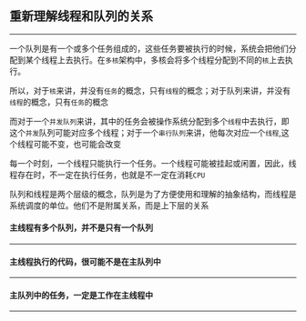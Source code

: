 ## 重新理解线程和队列的关系

-------

一个队列是有一个或多个任务组成的，这些任务要被执行的时候，系统会把他们分配到某个线程上去执行。在`多核`架构中，多核会将多个线程分配到不同的`核`上去执行。

所以，对于`核`来讲，并没有`任务`的概念，只有`线程`的概念；对于队列来讲，并没有`线程`的概念，只有`任务`的概念

而对于一个`并发队列`来讲，其中的任务会被操作系统分配到多个`线程`中去执行，即这个`并发`队列可能对应多个线程；对于一个`串行队列`来讲，他每次对应一个`线程`,这个线程可能不变，也可能会改变

每一个时刻，一个线程只能执行一个任务。一个线程可能被挂起或闲置，因此，线程存在时，不一定在执行任务，也就是不一定在消耗`CPU`

队列和线程是两个层级的概念，队列是为了方便使用和理解的抽象结构，而线程是系统调度的单位。他们不是附属关系，而是上下层的关系





#### 主线程有多个队列，并不是只有一个队列

--------



#### 主线程执行的代码，很可能不是在主队列中

------





#### 主队列中的任务，一定是工作在主线程中

--------


